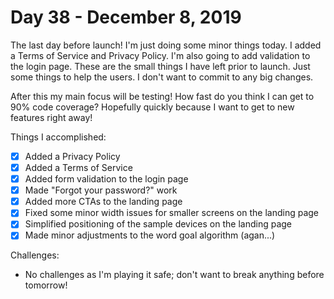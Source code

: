 # Day 38 - December 8, 2019

The last day before launch! I'm just doing some minor things today. I added a Terms of Service and Privacy Policy. I'm also going to add validation to the login page. These are the small things I have left prior to launch. Just some things to help the users. I don't want to commit to any big changes.

After this my main focus will be testing! How fast do you think I can get to 90% code coverage? Hopefully quickly because I want to get to new features right away!

Things I accomplished:

- [x] Added a Privacy Policy
- [x] Added a Terms of Service
- [x] Added form validation to the login page
- [x] Made "Forgot your password?" work
- [x] Added more CTAs to the landing page
- [x] Fixed some minor width issues for smaller screens on the landing page
- [x] Simplified positioning of the sample devices on the landing page
- [x] Made minor adjustments to the word goal algorithm (agan...)

Challenges:

- No challenges as I'm playing it safe; don't want to break anything before tomorrow!
